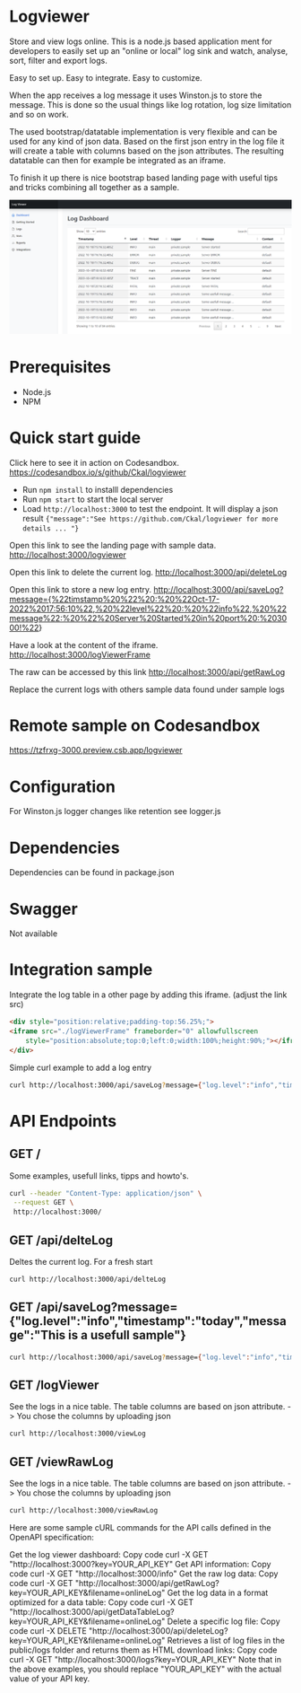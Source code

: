 # Logviewer

Store and view logs online. This is a node.js based application ment for developers to easily set up an "online or local" log sink and watch, analyse, sort, filter and export logs.

Easy to set up. Easy to integrate. Easy to customize.

When the app receives a log message it uses Winston.js to store the message. This is done so the usual things like log rotation, log size limitation and so on work.

The used bootstrap/datatable implementation is very flexible and can be used for any kind of json data. Based on the first json entry in the log file it will create a table with columns based on the json attributes. The resulting datatable can then for example be integrated as an iframe.  

To finish it up there is nice bootstrap based landing page with useful tips and tricks combining all together as a sample.

![alt](LogViewerDashboardSample.PNG)

# Prerequisites

- Node.js
- NPM

# Quick start guide

Click here to see it in action on Codesandbox. <https://codesandbox.io/s/github/Ckal/logviewer>

- Run `npm install` to installl dependencies
- Run `npm start` to start the local server
- Load `http://localhost:3000` to test the endpoint. It will display a json result `{"message":"See https://github.com/Ckal/logviewer for more details ... "}`

Open this link to see the landing page with sample data.
<http://localhost:3000/logviewer>

Open this link to delete the current log.
<http://localhost:3000/api/deleteLog>

Open this link to store a new log entry.
<http://localhost:3000/api/saveLog?message={%22timstamp%20%22%20:%20%22Oct-17-2022%2017:56:10%22,%20%22level%22%20:%20%22info%22,%20%22message%22:%20%22%20Server%20Started%20in%20port%20:%203000!%22>}

Have a look at the content of the iframe.
<http://localhost:3000/logViewerFrame>

The raw can be accessed by this link
<http://localhost:3000/api/getRawLog>

Replace the current logs with others sample data found under sample logs

# Remote sample on Codesandbox

<https://tzfrxg-3000.preview.csb.app/logviewer>

# Configuration

For Winston.js logger changes like retention see logger.js

# Dependencies

Dependencies can be found in package.json

# Swagger

Not available

# Integration sample

Integrate the log table in a other page by adding this iframe. (adjust the link src)

```html
<div style="position:relative;padding-top:56.25%;">
<iframe src="./logViewerFrame" frameborder="0" allowfullscreen
    style="position:absolute;top:0;left:0;width:100%;height:90%;"></iframe>
</div>
```

Simple curl example to add a log entry

```bash
curl http://localhost:3000/api/saveLog?message={"log.level":"info","timestamp":"today","message":"This is a usefull sample"}
```

# API Endpoints

## GET /

Some examples, usefull links, tipps and howto's.

```bash
curl --header "Content-Type: application/json" \
 --request GET \
 http://localhost:3000/
```

## GET /api/delteLog

Deltes the current log. For a fresh start

```bash
curl http://localhost:3000/api/delteLog
```

## GET /api/saveLog?message={"log.level":"info","timestamp":"today","message":"This is a usefull sample"}

```bash
curl http://localhost:3000/api/saveLog?message={"log.level":"info","timestamp":"today","message":"This is a usefull sample"}
```

## GET /logViewer

See the logs in a nice table. The table columns are based on json attribute. -> You chose the columns by uploading json

```bash
curl http://localhost:3000/viewLog
```

## GET /viewRawLog

See the logs in a nice table. The table columns are based on json attribute. -> You chose the columns by uploading json

```bash
curl http://localhost:3000/viewRawLog
```
Here are some sample cURL commands for the API calls defined in the OpenAPI specification:

Get the log viewer dashboard:
Copy code
curl -X GET "http://localhost:3000?key=YOUR_API_KEY"
Get API information:
Copy code
curl -X GET "http://localhost:3000/info"
Get the raw log data:
Copy code
curl -X GET "http://localhost:3000/api/getRawLog?key=YOUR_API_KEY&filename=onlineLog"
Get the log data in a format optimized for a data table:
Copy code
curl -X GET "http://localhost:3000/api/getDataTableLog?key=YOUR_API_KEY&filename=onlineLog"
Delete a specific log file:
Copy code
curl -X DELETE "http://localhost:3000/api/deleteLog?key=YOUR_API_KEY&filename=onlineLog"
Retrieves a list of log files in the public/logs folder and returns them as HTML download links:
Copy code
curl -X GET "http://localhost:3000/logs?key=YOUR_API_KEY"
Note that in the above examples, you should replace "YOUR_API_KEY" with the actual value of your API key.



